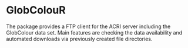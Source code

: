 # GlobColouR
The package provides a FTP client for the ACRI server including the GlobColour data set. Main features are checking the data availability and automated downloads via previously created file directories.
